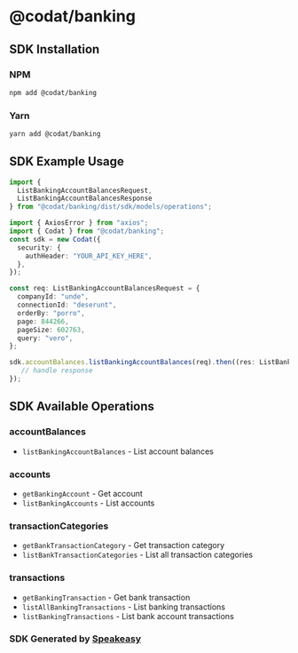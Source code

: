 # @codat/banking

<!-- Start SDK Installation -->
## SDK Installation

### NPM

```bash
npm add @codat/banking
```

### Yarn

```bash
yarn add @codat/banking
```
<!-- End SDK Installation -->

## SDK Example Usage
<!-- Start SDK Example Usage -->
```typescript
import {
  ListBankingAccountBalancesRequest,
  ListBankingAccountBalancesResponse
} from "@codat/banking/dist/sdk/models/operations";

import { AxiosError } from "axios";
import { Codat } from "@codat/banking";
const sdk = new Codat({
  security: {
    authHeader: "YOUR_API_KEY_HERE",
  },
});

const req: ListBankingAccountBalancesRequest = {
  companyId: "unde",
  connectionId: "deserunt",
  orderBy: "porro",
  page: 844266,
  pageSize: 602763,
  query: "vero",
};

sdk.accountBalances.listBankingAccountBalances(req).then((res: ListBankingAccountBalancesResponse | AxiosError) => {
   // handle response
});
```
<!-- End SDK Example Usage -->

<!-- Start SDK Available Operations -->
## SDK Available Operations


### accountBalances

* `listBankingAccountBalances` - List account balances

### accounts

* `getBankingAccount` - Get account
* `listBankingAccounts` - List accounts

### transactionCategories

* `getBankTransactionCategory` - Get transaction category
* `listBankTransactionCategories` - List all transaction categories

### transactions

* `getBankingTransaction` - Get bank transaction
* `listAllBankingTransactions` - List banking transactions
* `listBankingTransactions` - List bank account transactions
<!-- End SDK Available Operations -->

### SDK Generated by [Speakeasy](https://docs.speakeasyapi.dev/docs/using-speakeasy/client-sdks)
